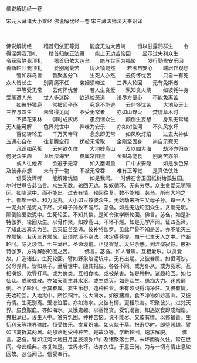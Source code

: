 佛说解忧经一卷


宋元入藏诸大小乘经
佛说解忧经一卷
宋三藏法师法天奉诏译

　　

佛说解忧经
　　稽首归依正等觉　　能度无边大苦海
　　恒以甘露润群生　　令得涅槃我顶礼
　　稽首归依正法藏　　能止无边苦恼因
　　显示过失利众生　　令获寂静我顶礼
　　稽首归依大苾刍　　能与世间为福聚
　　发行勤修安乐因　　善断轮回我顶礼
　　爱别离最苦　　忧火镇烧然
　　若欲自安心　　端居作观想
　　譬如群鸟兽　　暂聚各分飞
　　生死人亦然　　云何怀忧苦
　　只自一有死　　众人皆长生
　　别离痛不任　　亲姻须啼泣
　　三界大轮回　　无有免斯者
　　平等受无常　　云何怀忧苦
　　若人生贪爱　　孰知贪火烧
　　如彼牦牛身　　爱尾遭人杀
　　世人多迷醉　　欲逃崄恶道
　　设尽方便心　　不能免离苦
　　如彼野獐鹿　　常被师子逐
　　究竟不能逃　　云何怀忧苦
　　大地及天上　　三界与四生
　　未曾得见闻　　不受无常者
　　亦如山野火　　焚烧草木时
　　不择花果林　　俱时成灰烬
　　愚痴诸众生　　颠倒生妄想
　　身系无常绳　　无人能可解
　　色界梵世中　　禅味为安乐
　　亦如树临河　　不久风水坏
　　百亿转轮王　　千万天帝释
　　念念即无常　　如风吹灯焰
　　过去大神仙　　五通心自在
　　往复腾空行　　犹被无常取
　　金刚坚固身　　尚自示寂灭
　　凡识如芭蕉　　云何欲久住
　　大地妙高山　　及以四大海
　　劫坏亦归空　　何况众生趣
　　龙居深海里　　眷属常围绕
　　金翅鸟能食　　别离苦亦尔
　　或人往他界　　欲避于无常
　　如入磨竭鱼　　口中求安隐
　　如是欲色界　　及彼非非想
　　未有于一物　　不被无常吞
　　唯有正等觉　　是真依仗处
　　信受汝谛听　　能解诸忧恼
　　如是我闻。一时佛在舍卫国祇树给孤独园。尔时世尊告苾刍言。众生无数。轮回无边。如蚁循环。无有穷尽。众生贪爱无明障闭。如陷泥中。而不能出。过去有情。轮回往复。数不能知。苾刍。所有大地之土。都聚一处。和为泥丸。大小如豆数彼众生。无始劫来所生父母子孙。每一人下一泥丸如是泥丸下尽。父母子孙数不能尽。苾刍。如是无边轮回众生。贪爱无明。颠倒陷爱欲泥中。生死轮回。不知其数。是知令汝学断轮回。佛言。苾刍。如是补特伽罗。轮回众生。以骨作聚。如妙高山。不坏不烂。如是无学声闻。证四圣谛。了知此苦真实为苦。苦灭证苦圣谛。彼补特伽罗。见此尸骨不知是苦。亦不能灭三界烦恼。若灭三界烦恼。证须陀洹不空法。决定得菩提。由于七生天人之中。作断轮回。除灭烦恼。七生满已。圣谛现前。正见智慧。灭尽余惑。到涅槃寂静。彼补特伽罗。方得解脱轮回之苦。
　　佛言。苾刍。如人眷属。互相爱乐。以贪爱故。广造诸业。生死轮回。譬如野象陷泥坑中。无有出期。又彼眷属。如恒河沙。父母养育。皆如亲子。至后世中。随其报应。各各不同。或为仆从。或为冤家。互相嗔恨。欺辱打骂。或为傍类。互相食啖。或被杀害。如是种种。诸趣轮回。如七仙众。或聚或散。亦如天雨生其水沤。或生或灭。如是众生。愚痴大力。迷惑颠倒。不了轮回。于其眷属。妄生乐想。造种种业。未有须臾得清净住。又彼有情。无始轮回。入地狱中。所饮铜汁。过大海水。如彼猪狗。食不净物如妙高山。又彼有情。生死别离。爱恋泣泪。亦如海水。又彼有情。更相杀害。积聚彼头。过梵天界。虫食脓血。亦如海水。又饿鬼趣。以宿悭贪。受饥渴苦。如遇饮食即成烟焰。鬼报满已。设生人中。贫穷饥困。种种苦恼。说不能尽。又彼有情。以修福善。生忉利天等境界殊胜。恒受快乐。贪爱炽盛。如火烧干草。报寿尽时。即堕恶趣。譬如飞禽折其两翼。刹那落地受种种苦。是故汝等。学断轮回。速求解脱。
　　佛言。苾刍。譬如江河大地日月星辰须弥卢山及诸聚落世界。未坏而得久住。常在世间。今此经典。亦复如是。世界未坏。法亦久住。于意云何。为与一切有情止息轮回故。苾刍闻已。信受奉行。
